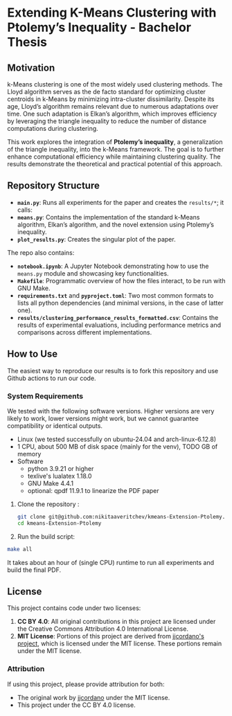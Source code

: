 # Extending K-Means Clustering with Ptolemy’s Inequality - Bachelor Thesis

## Motivation

k-Means clustering is one of the most widely used clustering methods. The Lloyd algorithm serves as the de facto standard for optimizing cluster centroids in k-Means by minimizing intra-cluster dissimilarity. Despite its age, Lloyd’s algorithm remains relevant due to numerous adaptations over time. One such adaptation is Elkan’s algorithm, which improves efficiency by leveraging the triangle inequality to reduce the number of distance computations during clustering.

This work explores the integration of **Ptolemy’s inequality**, a generalization of the triangle inequality, into the k-Means framework. The goal is to further enhance computational efficiency while maintaining clustering quality. The results demonstrate the theoretical and practical potential of this approach.

## Repository Structure

- **`main.py`**: Runs all experiments for the paper and creates the `results/*`; it calls:
- **`means.py`**: Contains the implementation of the standard k-Means algorithm, Elkan’s algorithm, and the novel extension using Ptolemy’s inequality.
- **`plot_results.py`**: Creates the singular plot of the paper.

The repo also contains:
- **`notebook.ipynb`**: A Jupyter Notebook demonstrating how to use the `means.py` module and showcasing key functionalities.
- **`Makefile`**: Programmatic overview of how the files interact, to be run with GNU Make.
- **`requirements.txt`** and **`pyproject.toml`**: Two most common formats to lists all python dependencies (and minimal versions, in the case of latter one).
- **`results/clustering_performance_results_formatted.csv`**: Contains the results of experimental evaluations, including performance metrics and comparisons across different implementations.

## How to Use
The easiest way to reproduce our results is to fork this repository and use Github actions to run our code.

### System Requirements
We tested with the following software versions. Higher versions are very likely to work, lower versions might work, but we cannot guarantee compatibility or identical outputs.

- Linux (we tested successfully on ubuntu-24.04 and arch-linux-6.12.8)
- 1 CPU, about 500 MB of disk space (mainly for the venv), TODO GB of memory
- Software
  - python 3.9.21 or higher
  - texlive's lualatex 1.18.0
  - GNU Make 4.4.1  
  - optional: qpdf 11.9.1 to linearize the PDF paper

1. Clone the repository :
   ```bash
   git clone git@github.com:nikitaaveritchev/kmeans-Extension-Ptolemy.git
   cd kmeans-Extension-Ptolemy
   ```

2. Run the build script:
  ```bash
  make all
  ```
  It takes about an hour of (single CPU) runtime to run all experiments and build the final PDF.


## License

This project contains code under two licenses:

1. **CC BY 4.0**: All original contributions in this project are licensed under the Creative Commons Attribution 4.0 International License.
2. **MIT License**: Portions of this project are derived from [jjcordano's project](https://github.com/jjcordano/elkans_kmeans), which is licensed under the MIT license. These portions remain under the MIT license.

### Attribution
If using this project, please provide attribution for both:
- The original work by [jjcordano](https://github.com/jjcordano/elkans_kmeans) under the MIT license.
- This project under the CC BY 4.0 license.
